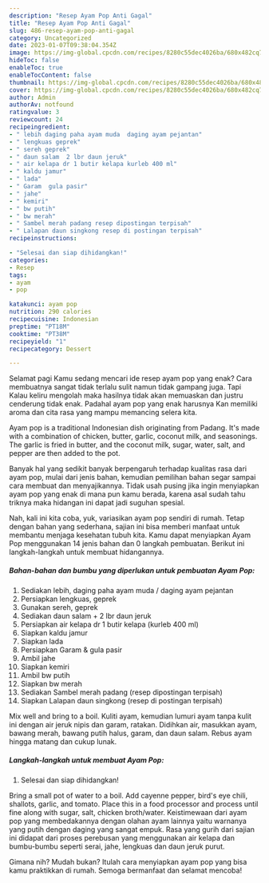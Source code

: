 ```yaml
---
description: "Resep Ayam Pop Anti Gagal"
title: "Resep Ayam Pop Anti Gagal"
slug: 486-resep-ayam-pop-anti-gagal
category: Uncategorized
date: 2023-01-07T09:38:04.354Z
image: https://img-global.cpcdn.com/recipes/8280c55dec4026ba/680x482cq70/ayam-pop-foto-resep-utama.jpg
hideToc: false
enableToc: true
enableTocContent: false
thumbnail: https://img-global.cpcdn.com/recipes/8280c55dec4026ba/680x482cq70/ayam-pop-foto-resep-utama.jpg
cover: https://img-global.cpcdn.com/recipes/8280c55dec4026ba/680x482cq70/ayam-pop-foto-resep-utama.jpg
author: Admin
authorAv: notfound
ratingvalue: 3
reviewcount: 24
recipeingredient:
- " lebih daging paha ayam muda  daging ayam pejantan"
- " lengkuas geprek"
- " sereh geprek"
- " daun salam  2 lbr daun jeruk"
- " air kelapa dr 1 butir kelapa kurleb 400 ml"
- " kaldu jamur"
- " lada"
- " Garam  gula pasir"
- " jahe"
- " kemiri"
- " bw putih"
- " bw merah"
- " Sambel merah padang resep dipostingan terpisah"
- " Lalapan daun singkong resep di postingan terpisah"
recipeinstructions:

- "Selesai dan siap dihidangkan!"
categories:
- Resep
tags:
- ayam
- pop

katakunci: ayam pop 
nutrition: 290 calories
recipecuisine: Indonesian
preptime: "PT18M"
cooktime: "PT38M"
recipeyield: "1"
recipecategory: Dessert

---
```



Selamat pagi Kamu sedang mencari ide resep ayam pop yang enak? Cara membuatnya sangat tidak terlalu sulit namun tidak gampang juga. Tapi Kalau keliru mengolah maka hasilnya tidak akan memuaskan dan justru cenderung tidak enak. Padahal ayam pop yang enak harusnya Kan memiliki aroma dan cita rasa yang mampu memancing selera kita.


Ayam pop is a traditional Indonesian dish originating from Padang. It&#39;s made with a combination of chicken, butter, garlic, coconut milk, and seasonings. The garlic is fried in butter, and the coconut milk, sugar, water, salt, and pepper are then added to the pot.

Banyak hal yang sedikit banyak berpengaruh terhadap kualitas rasa dari ayam pop, mulai dari jenis bahan, kemudian pemilihan bahan segar sampai cara membuat dan menyajikannya. Tidak usah pusing jika ingin menyiapkan ayam pop yang enak di mana pun kamu berada, karena asal sudah tahu triknya maka hidangan ini dapat jadi suguhan spesial.


Nah, kali ini kita coba, yuk, variasikan ayam pop sendiri di rumah. Tetap dengan bahan yang sederhana, sajian ini bisa memberi manfaat untuk membantu menjaga kesehatan tubuh kita. Kamu dapat menyiapkan Ayam Pop menggunakan 14 jenis bahan dan 0 langkah pembuatan. Berikut ini langkah-langkah untuk membuat hidangannya.

<!--inarticleads1-->

##### Bahan-bahan dan bumbu yang diperlukan untuk pembuatan Ayam Pop:

1. Sediakan  lebih, daging paha ayam muda / daging ayam pejantan
1. Persiapkan  lengkuas, geprek
1. Gunakan  sereh, geprek
1. Sediakan  daun salam + 2 lbr daun jeruk
1. Persiapkan  air kelapa dr 1 butir kelapa (kurleb 400 ml)
1. Siapkan  kaldu jamur
1. Siapkan  lada
1. Persiapkan  Garam &amp; gula pasir
1. Ambil  jahe
1. Siapkan  kemiri
1. Ambil  bw putih
1. Siapkan  bw merah
1. Sediakan  Sambel merah padang (resep dipostingan terpisah)
1. Siapkan  Lalapan daun singkong (resep di postingan terpisah)


Mix well and bring to a boil. Kuliti ayam, kemudian lumuri ayam tanpa kulit ini dengan air jeruk nipis dan garam, ratakan. Didihkan air, masukkan ayam, bawang merah, bawang putih halus, garam, dan daun salam. Rebus ayam hingga matang dan cukup lunak. 

<!--inarticleads2-->

##### Langkah-langkah untuk membuat Ayam Pop:


1. Selesai dan siap dihidangkan!

Bring a small pot of water to a boil. Add cayenne pepper, bird&#39;s eye chili, shallots, garlic, and tomato. Place this in a food processor and process until fine along with sugar, salt, chicken broth/water. Keistimewaan dari ayam pop yang membedakannya dengan olahan ayam lainnya yaitu warnanya yang putih dengan daging yang sangat empuk. Rasa yang gurih dari sajian ini didapat dari proses perebusan yang menggunakan air kelapa dan bumbu-bumbu seperti serai, jahe, lengkuas dan daun jeruk purut. 

Gimana nih? Mudah bukan? Itulah cara menyiapkan ayam pop yang bisa kamu praktikkan di rumah. Semoga bermanfaat dan selamat mencoba!
